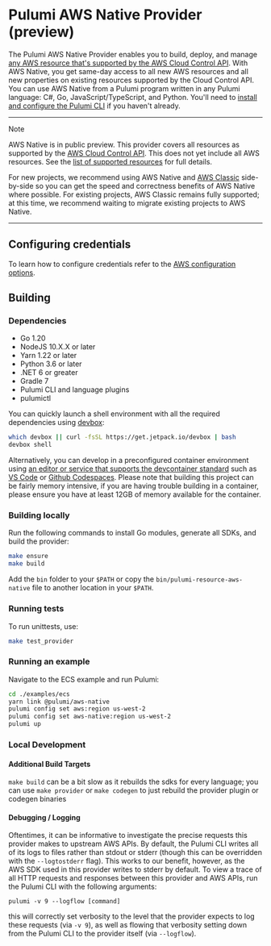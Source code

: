 # Pulumi AWS Native Provider (preview)

The Pulumi AWS Native Provider enables you to build, deploy, and manage [any AWS resource that's supported by the AWS Cloud Control API](https://github.com/pulumi/pulumi-aws-native/blob/master/provider/cmd/pulumi-gen-aws-native/supported-types.txt).
With AWS Native, you get same-day access to all new AWS resources and all new properties on existing resources supported by the Cloud Control API.
You can use AWS Native from a Pulumi program written in any Pulumi language: C#, Go, JavaScript/TypeScript, and Python.
You'll need to [install and configure the Pulumi CLI](https://pulumi.com/docs/get-started/install) if you haven't already.

---
> [!NOTE]
> AWS Native is in public preview.
> This provider covers all resources as supported by the [AWS Cloud Control API](https://aws.amazon.com/cloudcontrolapi/). This does not yet include all AWS resources. See the [list of supported resources](https://github.com/pulumi/pulumi-aws-native/blob/master/provider/cmd/pulumi-gen-aws-native/supported-types.txt) for full details.

For new projects, we recommend using AWS Native and [AWS Classic](https://github.com/pulumi/pulumi-aws) side-by-side so you can get the speed and correctness benefits of AWS Native where possible.
For existing projects, AWS Classic remains fully supported; at this time, we recommend waiting to migrate existing projects to AWS Native.

---

## Configuring credentials

To learn how to configure credentials refer to the [AWS configuration options](https://www.pulumi.com/registry/packages/aws-native/installation-configuration/#configuration-options).

## Building

### Dependencies

- Go 1.20
- NodeJS 10.X.X or later
- Yarn 1.22 or later
- Python 3.6 or later
- .NET 6 or greater
- Gradle 7
- Pulumi CLI and language plugins
- pulumictl

You can quickly launch a shell environment with all the required dependencies using
[devbox](https://www.jetpack.io/devbox/):

```bash
which devbox || curl -fsSL https://get.jetpack.io/devbox | bash
devbox shell
```

Alternatively, you can develop in a preconfigured container environment using
[an editor or service that supports the devcontainer standard](https://containers.dev/supporting#editors)
such as [VS Code](https://marketplace.visualstudio.com/items?itemName=ms-vscode-remote.remote-containers) or [Github Codespaces](https://codespaces.new/pulumi/pulumi-aws-native). Please note that building this project can be fairly memory intensive, if you are having trouble building in a container, please ensure you have at least 12GB of memory available for the container.

### Building locally

Run the following commands to install Go modules, generate all SDKs, and build the provider:

```bash
make ensure
make build
```

Add the `bin` folder to your `$PATH` or copy the `bin/pulumi-resource-aws-native` file to another location in your `$PATH`.

### Running tests

To run unittests, use:

```bash
make test_provider
```

### Running an example

Navigate to the ECS example and run Pulumi:

```bash
cd ./examples/ecs
yarn link @pulumi/aws-native
pulumi config set aws:region us-west-2
pulumi config set aws-native:region us-west-2
pulumi up
```

### Local Development

#### Additional Build Targets

`make build` can be a bit slow as it rebuilds the sdks for every language;
you can use `make provider` or `make codegen` to just rebuild the provider plugin or codegen binaries

#### Debugging / Logging

Oftentimes, it can be informative to investigate the precise requests this provider makes to upstream AWS APIs. By default, the Pulumi CLI writes all of its logs to files rather than stdout or stderr (though this can be overridden with the `--logtostderr` flag). This works to our benefit, however, as the AWS SDK used in this provider writes to stderr by default. To view a trace of all HTTP requests and responses between this provider and AWS APIs, run the Pulumi CLI with the following arguments:

```shell
pulumi -v 9 --logflow [command]
```

this will correctly set verbosity to the level that the provider expects to log these requests (via `-v 9`), as well as flowing that verbosity setting down from the Pulumi CLI to the provider itself (via `--logflow`).
